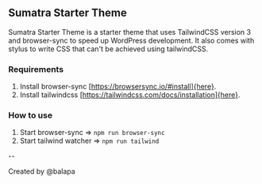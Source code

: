 ## Sumatra Starter Theme

Sumatra Starter Theme is a starter theme that uses TailwindCSS version 3 and browser-sync to speed up
WordPress development. It also comes with stylus to write CSS that can't be achieved using tailwindCSS.

### Requirements
1. Install browser-sync [https://browsersync.io/#install]{here}.
2. Install tailwindcss [https://tailwindcss.com/docs/installation]{here}.

### How to use
1. Start browser-sync => `npm run browser-sync`
2. Start tailwind watcher => `npm run tailwind`

--

Created by @balapa